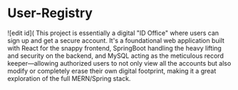 ﻿# User-Registry

![edit id](
This project is essentially a digital "ID Office" where users can sign up and get a secure account. It's a foundational web application built with React for the snappy frontend, SpringBoot handling the heavy lifting and security on the backend, and MySQL acting as the meticulous record keeper—allowing authorized users to not only view all the accounts but also modify or completely erase their own digital footprint, making it a great exploration of the full MERN/Spring stack.
